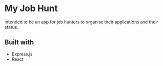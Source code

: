 # My Job Hunt

Intended to be an app for job hunters to organise their applications and their status.

## Built with

- Express.js
- React
